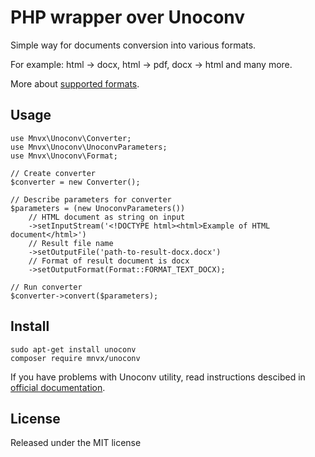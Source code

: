 # PHP wrapper over Unoconv
Simple way for documents conversion into various formats.

For example: html -> docx, html -> pdf, docx -> html and many more.

More about [supported formats](http://dag.wiee.rs/home-made/unoconv/).

## Usage

```
use Mnvx\Unoconv\Converter;
use Mnvx\Unoconv\UnoconvParameters;
use Mnvx\Unoconv\Format;

// Create converter
$converter = new Converter();

// Describe parameters for converter
$parameters = (new UnoconvParameters())
    // HTML document as string on input
    ->setInputStream('<!DOCTYPE html><html>Example of HTML document</html>')
    // Result file name
    ->setOutputFile('path-to-result-docx.docx')
    // Format of result document is docx
    ->setOutputFormat(Format::FORMAT_TEXT_DOCX);

// Run converter
$converter->convert($parameters);
```

## Install

```
sudo apt-get install unoconv
composer require mnvx/unoconv
```

If you have problems with Unoconv utility, read instructions descibed 
in [official documentation](https://github.com/dagwieers/unoconv#problems-running-unoconv-from-nginxapachephp).

## License

Released under the MIT license